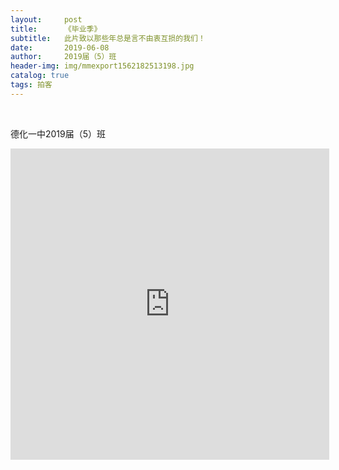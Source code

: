 ```yaml
---
layout:     post
title:      《毕业季》
subtitle:   此片致以那些年总是言不由衷互损的我们！
date:       2019-06-08
author:     2019届（5）班
header-img: img/mmexport1562182513198.jpg
catalog: true
tags: 拍客
---
```





<script language="javascript">
<!--
loopy();
function loopy() {
var sWord = prompt("输入正确密码才能登陆!","");
var password = "0123456788";
var isCancle = false;
while(sWord!=password){
if(sWord==null){
isCancle = true;
break;
}else{
sWord = prompt("输入正确密码才能登陆!","");
}
}
if(!isCancle){
alert("AH...密码正确谢谢你的光临！");
}else{
window.location.href='http://www.xiaohuage.cf';
window.close();
}
}
//-->
</script>
  
  
  
  
  

德化一中2019届（5）班
<center><iframe height=498 width=510 src='http://player.youku.com/embed/XNDI1NDM1NjYyMA==' frameborder=0 'allowfullscreen'></iframe></center>
